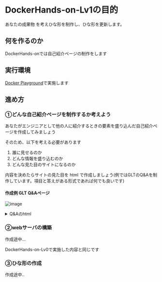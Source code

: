 # DockerHands-on-Lv1の目的

あなたの成果物 を考えひな形を制作し、ひな形を更新します。

## 何を作るのか

DockerHands-onでは自己紹介ページの制作をします

## 実行環境

[Docker Playground](https://labs.play-with-docker.com/)で実施します

## 進め方

### ①どんな自己紹介ページを制作するか考えよう

あなたがエンジニアとして他の人に紹介するときの要素を盛り込んだ自己紹介ページを作成してみましょう

そのため、以下を考える必要があります

1. 誰に見せるのか
1. どんな情報を盛り込むのか
1. どんな見た目のサイトになるのか

内容を決めたらサイトの見た目を html で作成しましょう(例ではGLTのQ&Aを制作しています。項目と答えがある形式であれば何でも良いです)

#### 作成例 GLT Q&Aページ
![image](https://github.com/GitEngHar/GrowTheLatestTechnorogy/assets/119464648/9a737438-4cfc-4669-b41c-f195f5f7d248)

<details>
<summary> Q&Aのhtml </summary>

```
<!doctype html>
  <html  lang="en">
  <head>
    <title>GltDockerHandsOn</title>
  </head>
  <style type="text/css">
    <!--
    #QandA-1 {
      width: 100%;
      font-family: メイリオ;
      font-size: 14px; /*全体のフォントサイズ*/
    }
    #QandA-1 h2 {
    
    }
    #QandA-1 dt {
      background: #444; /* 「Q」タイトルの背景色 */
      color: #fff; /* 「Q」タイトルの文字色 */
      padding: 8px;
      border-radius: 2px;
    }
    #QandA-1 dt:before {
      content: "Q.";
      font-weight: bold;
      margin-right: 8px;
    }
    #QandA-1 dd {
      margin: 24px 16px 40px 32px;
      line-height: 140%;
      text-indent: -24px;
    }
    #QandA-1 dd:before {
      content: "A.";
      font-weight: bold;
      margin-right: 8px;
    }
    -->
  </style>
  <body>
    <h1>GLTの Q&A</h1>
    <div id="QandA-1">
      <dl>
        <dt>GLTは何をするの?</dt>
        <dd>技術を楽しむコンテンツを体験します<br>開発者としてコンテンツの制作や魅力あふれるデモンストレーションを作成いただけると嬉しいです</dd>
        <dt>GLTは何の略称??</dt>
        <dd>Grow the Latest Technology</dd>
        <dt>GLTは誰でも参加できるの??</dt>
        <dd>どなたでも参加可能です<br></dd>
      </dl>    
    </div>
    <footer></footer>    
  </body>
</html>
```
  
</details>

### ②webサーバの構築

作成途中...

DockerHands-on-Lv0で実施した内容と同じです

### ③ひな形の作成

作成途中..
